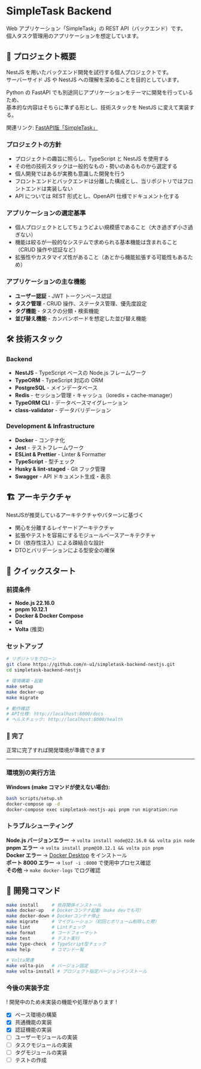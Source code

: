 # SimpleTask Backend

Web アプリケーション「SimpleTask」の REST API（バックエンド）です。  
個人タスク管理用のアプリケーションを想定しています。

## 🎯 プロジェクト概要

NestJS を用いたバックエンド開発を試行する個人プロジェクトです。  
サーバーサイド JS や NestJS への理解を深めることを目的としています。

Python の FastAPI でも別途同じアプリケーションをテーマに開発を行っているため、  
基本的な内容はそちらに準ずる形とし、技術スタックを NestJS に変えて実装する。

関連リンク: [FastAPI版「SimpleTask」](https://github.com/n-u1/simpletask-backend-fastapi)

### プロジェクトの方針

- プロジェクトの趣旨に照らし、TypeScript と NestJS を使用する
- その他の技術スタックは一般的なもの・勢いのあるものから選定する
- 個人開発ではあるが実務も意識した開発を行う
- フロントエンドとバックエンドは分離した構成とし、当リポジトリではフロントエンドは実装しない
- API については REST 形式とし、OpenAPI 仕様でドキュメント化する

### アプリケーションの選定基準

- 個人プロジェクトとしてちょうどよい規模感であること（大き過ぎず小さ過ぎない）
- 機能は絞るが一般的なシステムで求められる基本機能は含まれること（CRUD 操作や認証など）
- 拡張性やカスタマイズ性があること（あとから機能拡張する可能性もあるため）

### アプリケーションの主な機能

- **ユーザー認証** - JWT トークンベース認証
- **タスク管理** - CRUD 操作、ステータス管理、優先度設定
- **タグ機能** - タスクの分類・検索機能
- **並び替え機能** - カンバンボードを想定した並び替え機能

## 🛠 技術スタック

### Backend

- **NestJS** - TypeScript ベースの Node.js フレームワーク
- **TypeORM** - TypeScript 対応の ORM
- **PostgreSQL** - メインデータベース
- **Redis** - セッション管理・キャッシュ（ioredis + cache-manager）
- **TypeORM CLI** - データベースマイグレーション
- **class-validator** - データバリデーション

### Development & Infrastructure

- **Docker** - コンテナ化
- **Jest** - テストフレームワーク
- **ESLint & Prettier** - Linter & Formatter
- **TypeScript** - 型チェック
- **Husky & lint-staged** - Git フック管理
- **Swagger** - API ドキュメント生成・表示

## 🏗 アーキテクチャ

NestJSが推奨しているアーキテクチャやパターンに基づく

- 関心を分離するレイヤードアーキテクチャ
- 拡張やテストを容易にするモジュールベースアーキテクチャ
- DI（依存性注入）による疎結合な設計
- DTOとバリデーションによる型安全の確保

## 🚀 クイックスタート

### 前提条件

- **Node.js 22.16.0**
- **pnpm 10.12.1**
- **Docker & Docker Compose**
- **Git**
- **Volta** (推奨)

### セットアップ

```bash
# リポジトリをクローン
git clone https://github.com/n-u1/simpletask-backend-nestjs.git
cd simpletask-backend-nestjs

# 環境構築・起動
make setup
make docker-up
make migrate

# 動作確認
# API仕様: http://localhost:8000/docs
# ヘルスチェック: http://localhost:8000/health
```

### 🎉 完了

正常に完了すれば開発環境が準備できます

---

### 環境別の実行方法

**Windows (make コマンドが使えない場合):**

```bash
bash scripts/setup.sh
docker-compose up -d
docker-compose exec simpletask-nestjs-api pnpm run migration:run
```

### トラブルシューティング

**Node.js バージョンエラー** → `volta install node@22.16.0 && volta pin node`  
**pnpm エラー** → `volta install pnpm@10.12.1 && volta pin pnpm`  
**Docker エラー** → [Docker Desktop](https://docs.docker.com/get-docker/) をインストール  
**ポート 8000 エラー** → `lsof -i :8000` で使用中プロセス確認  
**その他** → `make docker-logs` でログ確認

## 🧪 開発コマンド

```bash
make install     # 依存関係インストール
make docker-up   # Dockerコンテナ起動（make devでも可）
make docker-down # Dockerコンテナ停止
make migrate     # マイグレーション（初回とボリューム削除した際）
make lint        # Lintチェック
make format      # コードフォーマット
make test        # テスト実行
make type-check  # TypeScript型チェック
make help        # コマンド一覧

# Volta関連
make volta-pin   # バージョン固定
make volta-install # プロジェクト指定バージョンインストール
```

### 今後の実装予定

! 開発中のため未実装の機能や処理があります !

- [x] ベース環境の構築
- [x] 共通機能の実装
- [x] 認証機能の実装
- [ ] ユーザーモジュールの実装
- [ ] タスクモジュールの実装
- [ ] タグモジュールの実装
- [ ] テストの作成
